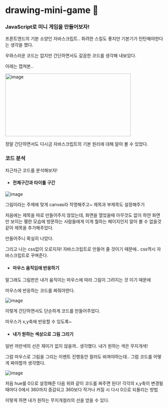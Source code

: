 # drawing-mini-game 🎨
### JavaScript로 미니 게임을 만들어보자!

프론트엔드의 기본 소양인 자바스크립트..
화려한 스킬도 좋지만 기본기가 탄탄해야한다는 생각을 했다.

우와스러운 코드는 없지만 간단하면서도 갈끔한 코드를 생각해 내보았다.

아래는 캡쳐본..


<img src="https://github.com/suyeonpar/drawing-mini-game/assets/142365626/d2c0d17a-41cf-414e-a32a-783856bcc527" width="400" height="200" alt="image">

정말 간단하면서도 다시금 자바스크립트의 기본 원리에 대해 알아 볼 수 있었다.



### 코드 분석

차근차근 코드를 분석해보자!

* #### 전체구간과 타이틀 구간

![image](https://github.com/suyeonpar/drawing-mini-game/assets/142365626/1d8eb1a1-4b39-4fa6-9ca5-2cf805a3e837)

그림이라는 주제에 맞게 canvas라 작명해주고~
제목과 부제목도 설정해주기

처음에는 제목을 따로 만들어주지 않았는데, 화면을 열었을때 아무것도 없이 하얀 화면만 보이는 휑한 모습에 방문하는 사람들에게 이게 뭘하는 페이지인지 알아 볼 수 없을것 같아 제목을 추가해주었다.

만들어주니 확실히 나았다.

그리고 나는 css없이 오로지자! 자바스크립트로 만들어 줄 것이기 때문에..  css역시 자바스크립트로 꾸며준다.

* #### 마우스 움직임에 반응하기

말그래도 그림판은 내가 움직이는 마우스에 따라 그림이 그려지는 것 이기 때문에

마우스에 반응하는 코드를 짜줘야한다.

![image](https://github.com/suyeonpar/drawing-mini-game/assets/142365626/0bb62a1a-eca2-4cae-8404-05bbf670b1cd)

이렇게 간단하면서도 단순하게 코드를 만들어주었다.

마우스가 x,y축에 반응할 수 있도록~


* #### 내가 원하는 색상으로 그림 그리기

일반 까만색의 선은 재미가 없지 않을까.. 생각했다.
내가 원하는 색은 무지개색!

그럼 마우스로 그림을 그리는 이벤트 진행동안 컬러도 바껴야하는데.. 그럼 코드를 어떻게 짜야할까 생각했다.

![image](https://github.com/suyeonpar/drawing-mini-game/assets/142365626/ea7369b9-eeaf-436b-9012-883f2018f014)

처음 hue를 0으로 설정해준 다음 위와 같이 코드를 짜주면 된다! 각각의 x,y축이 변경될때마다 0에서 360까지 증감되고 360보다 작거나 커질 시 다시 0으로 되돌리는 방법

이렇게 하면 내가 원하는 무지개컬러의 선을 얻을 수 있다.



